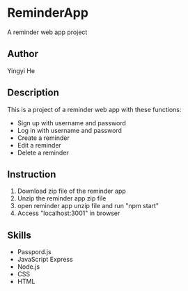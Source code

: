 # ReminderApp
A reminder web app project

## Author
  Yingyi He

## Description
This is a project of a reminder web app with these functions:
  - Sign up with username and password
  - Log in with username and password
  - Create a reminder
  - Edit a reminder
  - Delete a reminder

## Instruction
  1. Download zip file of the reminder app
  2. Unzip the reminder app zip file
  3. open reminder app unzip file and run "npm start"
  4. Access "localhost:3001" in browser

## Skills
  - Passpord.js
  - JavaScript Express
  - Node.js
  - CSS
  - HTML
